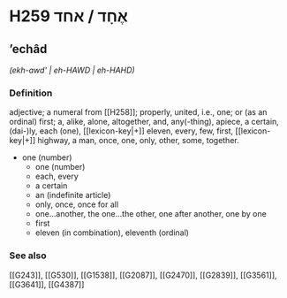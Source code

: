 # H259 אֶחָד / אחד

## ʼechâd

_(ekh-awd' | eh-HAWD | eh-HAHD)_

### Definition

adjective; a numeral from [[H258]]; properly, united, i.e., one; or (as an ordinal) first; a, alike, alone, altogether, and, any(-thing), apiece, a certain, (dai-)ly, each (one), [[lexicon-key|+]] eleven, every, few, first, [[lexicon-key|+]] highway, a man, once, one, only, other, some, together.

- one (number)
    - one (number)
    - each, every
    - a certain
    - an (indefinite article)
    - only, once, once for all
    - one...another, the one...the other, one after another, one by one
    - first
    - eleven (in combination), eleventh (ordinal)
### See also

[[G243]], [[G530]], [[G1538]], [[G2087]], [[G2470]], [[G2839]], [[G3561]], [[G3641]], [[G4387]]

